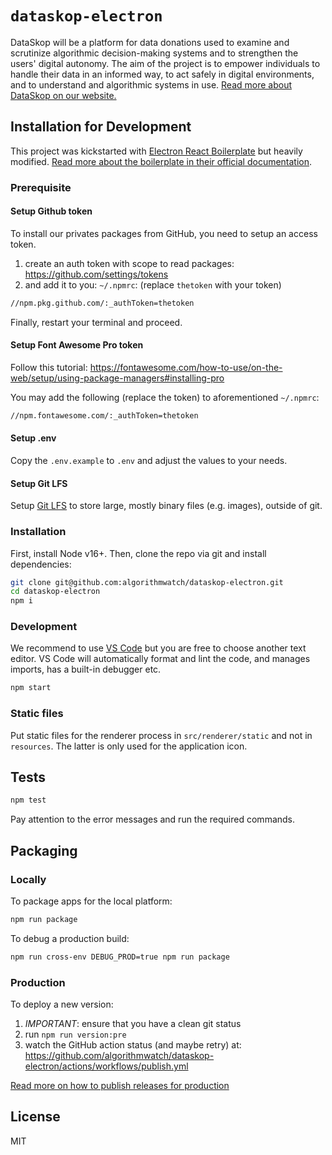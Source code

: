 # `dataskop-electron`

DataSkop will be a platform for data donations used to examine and scrutinize algorithmic decision-making systems and to strengthen the users' digital autonomy.
The aim of the project is to empower individuals to handle their data in an informed way, to act safely in digital environments, and to understand and algorithmic systems in use.
[Read more about DataSkop on our website.](https://algorithmwatch.org/en/project/dataskop/)

## Installation for Development

This project was kickstarted with [Electron React Boilerplate](https://github.com/electron-react-boilerplate/electron-react-boilerplate/) but heavily modified. [Read more about the boilerplate in their official documentation](https://electron-react-boilerplate.js.org/docs/installation).

### Prerequisite

#### Setup Github token

To install our privates packages from GitHub, you need to setup an access token.

1. create an auth token with scope to read packages: https://github.com/settings/tokens
2. and add it to you: `~/.npmrc`: (replace `thetoken` with your token)

```bash
//npm.pkg.github.com/:_authToken=thetoken
```

Finally, restart your terminal and proceed.

#### Setup Font Awesome Pro token

Follow this tutorial: <https://fontawesome.com/how-to-use/on-the-web/setup/using-package-managers#installing-pro>

You may add the following (replace the token) to aforementioned `~/.npmrc`:

```bash
//npm.fontawesome.com/:_authToken=thetoken
```

#### Setup .env

Copy the `.env.example` to `.env` and adjust the values to your needs.

#### Setup Git LFS

Setup [Git LFS](https://git-lfs.github.com/) to store large, mostly binary files (e.g. images), outside of git.

### Installation

First, install Node v16+. Then, clone the repo via git and install dependencies:

```bash
git clone git@github.com:algorithmwatch/dataskop-electron.git
cd dataskop-electron
npm i
```

### Development

We recommend to use [VS Code](https://code.visualstudio.com/) but you are free to choose another text editor.
VS Code will automatically format and lint the code, and manages imports, has a built-in debugger etc.

```bash
npm start
```

### Static files

Put static files for the renderer process in `src/renderer/static` and not in `resources`.
The latter is only used for the application icon.

## Tests

```bash
npm test
```

Pay attention to the error messages and run the required commands.

## Packaging

### Locally

To package apps for the local platform:

```bash
npm run package
```

To debug a production build:

```bash
npm run cross-env DEBUG_PROD=true npm run package
```

### Production

To deploy a new version:

1. _IMPORTANT_: ensure that you have a clean git status
2. run `npm run version:pre`
3. watch the GitHub action status (and maybe retry) at: <https://github.com/algorithmwatch/dataskop-electron/actions/workflows/publish.yml>

[Read more on how to publish releases for production](./docs/publishing.md)

## License

MIT
